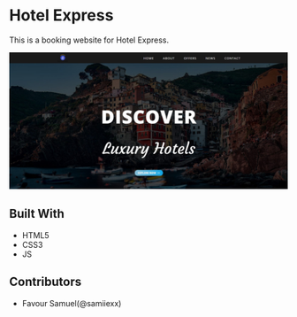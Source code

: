 # Hotel Express

This is a booking website for Hotel Express. 

![Hotel Express](screenshot.jpg)

## Built With
- HTML5
- CSS3
- JS

## Contributors
- Favour Samuel(@samiiexx)
  